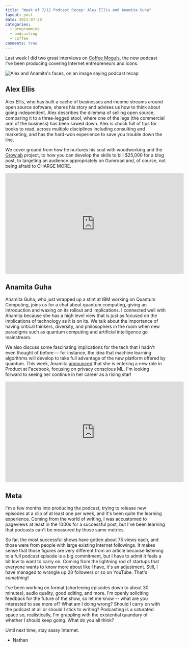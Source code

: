 ```yaml
---
title: "Week of 7/12 Podcast Recap: Alex Ellis and Anamita Guha"
layout: post
date: 2021-07-20
categories:
  - programming
  - podcasting
  - coffee
comments: true
---
```

Last week I did two great interviews on [Coffee Moguls](https://www.youtube.com/channel/UCLM8gHUs30Lxp2qPYvBfqfg), the new podcast I've been producing covering Internet entrepreneurs and icons.

![Alex and Anamita's faces, on an image saying podcast recap](/images/podcast-recap-alex-anamita.png)

## Alex Ellis

Alex Ellis, who has built a cache of businesses and income streams around open source software, shares his story and advises us how to think about going independent. Alex describes the dilemma of selling open source, comparing it to a three-legged stool, where one of the legs (the commercial arm of the business) has been sawed down. Alex is chock full of tips for books to read, across multiple disciplines including consulting and marketing, and has the hard-won experience to save you trouble down the line.

We cover ground from how he nurtures his soul with woodworking and the [Growlab](https://github.com/alexellis/growlab) project, to how you can develop the skills to bill $25,000 for a blog post, to targeting an audience appropriately on Gumroad and, of course, not being afraid to CHARGE MORE.

<iframe width="560" height="315" src="https://www.youtube.com/embed/hlCa01TBivc" title="YouTube video player" frameborder="0" allow="accelerometer; autoplay; clipboard-write; encrypted-media; gyroscope; picture-in-picture" allowfullscreen></iframe>

## Anamita Guha

Anamita Guha, who just wrapped up a stint at IBM working on Quantum Computing, joins us for a chat about quantum computing, giving an introduction and waxing on its rollout and implications. I connected well wtih Anamita because she has a high level view that is just as focused on the implications of technology as it is on its. We talk about the importance of having critical thinkers, diversity, and philosophers in the room when new paradigms such as quantum computing and artificial intelligence go mainstream.

We also discuss some fascinating implications for the tech that I hadn't even thought of before -- for instance, the idea that machine learning algorithms will develop to take full advantage of the new platform offered by quantum. This week, Anamita [announced](https://www.linkedin.com/feed/update/urn:li:activity:6823003114023464960/) that she is entering a new role in Product at Facebook, focusing on privacy conscious ML. I'm looking forward to seeing her continue in her career as a rising star!

<iframe width="560" height="315" src="https://www.youtube.com/embed/va43zMiNCzw" title="YouTube video player" frameborder="0" allow="accelerometer; autoplay; clipboard-write; encrypted-media; gyroscope; picture-in-picture" allowfullscreen></iframe>

## Meta

I'm a few months into producing the podcast, trying to release new episodes at a clip of at least one per week, and it's been quite the learning experience. Coming from the world of writing, I was accustomed to pageviews at least in the 1000s for a successful post, but I've been learning that podcasts can't be measured by those same metrics.

So far, the most successful shows have gotten about 75 views each, and those were from people with large existing Internet followings. It makes sense that those figures are very different from an article because listening to a full podcast episode is a big commitment, but I have to admit it feels a bit low to want to carry on. Coming from the lightning rod of startups that everyone wants to know more about like I have, it's an adjustment. Still, I have managed to wrangle up 20 followers or so on YouTube. That's _something_!

I've been working on format (shortening episodes down to about 30 minutes), audio quality, good editing, and more. I'm openly soliciting feedback for the future of the show, so let me know -- what are you interested to see more of? What am I doing wrong? Should I carry on with the podcast at all or should I stick to writing? Podcasting is a saturated space so, realistically, I'm grappling with the existential quandary of whether I should keep going. What do you all think?

Until next time, stay sassy Internet.

- Nathan
